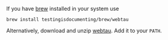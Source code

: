 If you have [brew](https://brew.sh) installed in your system use

```
brew install testingisdocumenting/brew/webtau
```

Alternatively, download and unzip [webtau](https://repo.maven.apache.org/maven2/org/testingisdocumenting/webtau/webtau-dist/${project.version}/webtau-dist-${project.version}-webtau.zip). 
Add it to your `PATH`.
